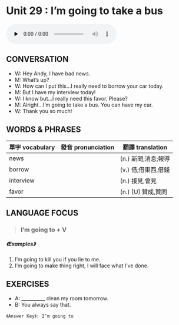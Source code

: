 # Unit 29 : I’m going to take a bus

<audio controls preload="none">
  <source src="https://channelplus.ner.gov.tw/api/audio/5ad2e5f2f95e3500064f42cd">
</audio>

## CONVERSATION
* W: Hey Andy, I have bad news. 
* M: What’s up? 
* W: How can I put this…I really need to borrow your car today. 
* M: But I have my interview today! 
* W: I know but…I really need this favor. Please? 
* M: Alright…I’m going to take a bus. You can have my car. 
* W: Thank you so much!

## WORDS & PHRASES
單字 vocabulary|發音 pronunciation|翻譯 translation
---|---|---
news||(n.) 新聞;消息;報導
borrow||(v.) 借;借東西,借錢
interview||(n.) 接見,會見
favor||(n.) [U] 贊成,贊同

## LANGUAGE FOCUS 
> <h3>I’m going to + V</h3>

##### 《Examples》
1. I’m going to kill you if you lie to me.
2. I’m going to make thing right, I will face what I’ve done.

## EXERCISES 
* A: __________ clean my room tomorrow.
* B: You always say that.

`《Answer Key》: I’m going to`